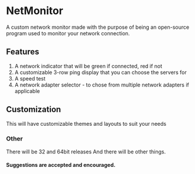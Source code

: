 # NetMonitor

A custom network monitor made with the purpose of being an open-source program used to monitor your network connection.

## Features

1. A network indicator that will be green if connected, red if not
2. A customizable 3-row ping display that you can choose the servers for
3. A speed test
4. A network adapter selector - to chose from multiple network adapters if applicable

## Customization

This will have customizable themes and layouts to suit your needs

### Other

There will be 32 and 64bit releases
And there will be other things.

#### Suggestions are accepted and encouraged.
